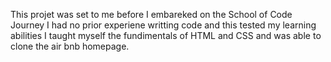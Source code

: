 This projet was set to me before I embareked on the School of Code Journey
I had no prior experiene writting code and this tested my learning 
abilities I taught myself the fundimentals of HTML and CSS and was able
to clone the air bnb homepage.
